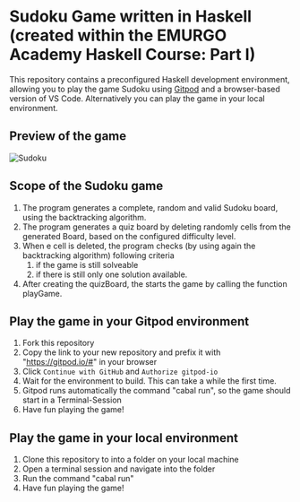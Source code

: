 # Sudoku Game written in Haskell (created within the EMURGO Academy Haskell Course: Part I)

This repository contains a preconfigured Haskell development environment, allowing you to play the game Sudoku using [Gitpod](https://www.gitpod.io/) and a browser-based version of VS Code. Alternatively you can play the game in your local environment.

## Preview of the game
![Sudoku](https://user-images.githubusercontent.com/116302019/227886853-316fa935-7e09-4cfe-aca2-5a7104627326.jpg)

## Scope of the Sudoku game
1. The program generates a complete, random and valid Sudoku board, using the backtracking algorithm.
2. The program generates a quiz board by deleting randomly cells from the generated Board, based on the configured difficulty level. 
3. When e cell is deleted, the program checks (by using again the backtracking algorithm) following criteria
   1. if the game is still solveable
   2. if there is still only one solution available.
4. After creating the quizBoard, the starts the game by calling the function playGame.

## Play the game in your Gitpod environment

1. Fork this repository
2. Copy the link to your new repository and prefix it with "https://gitpod.io/#" in your browser
3. Click `Continue with GitHub` and `Authorize gitpod-io`
4. Wait for the environment to build. This can take a while the first time.
5. Gitpod runs automatically the command "cabal run", so the game should start in a Terminal-Session
6. Have fun playing the game!

## Play the game in your local environment
1. Clone this repository to into a folder on your local machine
2. Open a terminal session and navigate into the folder
3. Run the command "cabal run"
4. Have fun playing the game!
